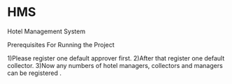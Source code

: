 # HMS
Hotel Management System

Prerequisites For Running the Project

1)Please register one default approver first. 
2)After that register one default collector. 
3)Now any numbers of hotel managers, collectors and managers can be registered .
